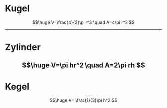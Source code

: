 # Kugel
$$\huge
V=\frac{4}{3}\pi r^3 \quad A=4\pi r^2
$$

---
# Zylinder
$$\huge
V=\pi hr^2 \quad  A=2\pi rh
$$
---
# Kegel
$$\huge
V= \frac{1}{3}\pi h^2
$$